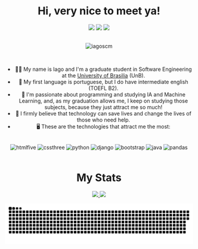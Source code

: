 <h1 align="center">Hi, very nice to meet ya!</h1>
<div align="center">
  <a href="https://www.instagram.com/iagow/?hl=pt-br" target="_blank"><img src="https://img.shields.io/badge/-Instagram-%23E4405F?style=for-the-badge&logo=instagram&logoColor=white" target="_blank"></a>
  <a href="https://www.linkedin.com/in/iagow/" target="_blank"><img src="https://img.shields.io/badge/-LinkedIn-%230077B5?style=for-the-badge&logo=linkedin&logoColor=white" target="_blank"></a>
  <a href="mailto:iagomatosousa@gmail.com" target="_blank"><img src="https://img.shields.io/badge/Gmail-D14836?style=for-the-badge&logo=gmail&logoColor=white" target="_blank"></a>
</div>
<br>
<p align="center"> <img src="https://komarev.com/ghpvc/?username=iagoscm&label=Profile%20views&color=0e75b6&style=flat" alt="iagoscm" /> </p>
<br>
<ul align="center">
  <li>👨‍💻 My name is Iago and I'm a graduate student in Software Engineering at the <a href="http://www.unb.br">University of Brasilia</a> (UnB).</li>
  <li>🎤 My first language is portuguese, but I do have intermediate english (TOEFL B2).</li>
  <li>💭 I'm passionate about programming and studying IA and Machine Learning, and, as my graduation allows me, I keep on studying those subjects, because they just attract me so much!</li>
  <li>🔎 I firmly believe that technology can save lives and change the lives of those who need help.</li>
  <li>🖥️ These are the technologies that attract me the most:</li>
</ul>
<br>
<div align="center" style="display: inline_block">
  <img align="center" src="https://cdn.jsdelivr.net/gh/devicons/devicon/icons/html5/html5-original-wordmark.svg" alt="htmlfive" width="50rem"/>
  <img align="center" src="https://cdn.jsdelivr.net/gh/devicons/devicon/icons/css3/css3-original-wordmark.svg" alt="cssthree" width="50rem"/>
  <!--<img align="center" src="https://cdn.jsdelivr.net/gh/devicons/devicon/icons/cplusplus/cplusplus-original.svg" alt="react" width="50rem"/>-->
  <img align="center" src="https://cdn.jsdelivr.net/gh/devicons/devicon/icons/python/python-original-wordmark.svg" alt="python" width="50rem"/>
  <img align="center" src="https://cdn.jsdelivr.net/gh/devicons/devicon/icons/django/django-plain.svg" alt="django" width="50rem"/>
  <img align="center" src="https://cdn.jsdelivr.net/gh/devicons/devicon/icons/bootstrap/bootstrap-original-wordmark.svg" alt="bootstrap" width="50rem"/>
  <img align="center" src="https://cdn.jsdelivr.net/gh/devicons/devicon/icons/java/java-original-wordmark.svg"  alt="java" width="50rem"/>
  <img align="center" src="https://cdn.jsdelivr.net/gh/devicons/devicon/icons/pandas/pandas-original-wordmark.svg" alt="pandas" width="50rem"/>
</div>
<br>

<h1 align="center">My Stats</h1>
<div align="center">
  <a href="https://github.com/iagoscm">
  <img height="180em" src="https://github-readme-stats.vercel.app/api?username=iagoscm&show_icons=true&theme=tokyonight&include_all_commits=true&count_private=true"/>
  <img height="180em" src="https://github-readme-stats.vercel.app/api/top-langs/?username=iagoscm&layout=compact&langs_count=7&hide=c%2B%2B,c,&theme=tokyonight"/>


![Snake animation](https://github.com/iagoscm/iagoscm/blob/output/github-contribution-grid-snake.svg)

</div>



